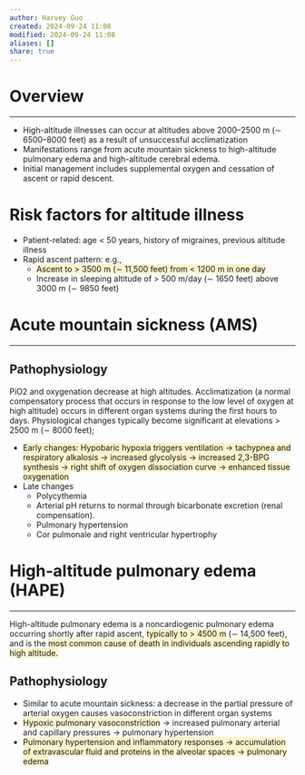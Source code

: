 ```yaml
---
author: Harvey Guo
created: 2024-09-24 11:08
modified: 2024-09-24 11:08
aliases: []
share: true
---
```

# Overview
---
- High-altitude illnesses can occur at altitudes above 2000–2500 m (∼ 6500–8000 feet) as a result of unsuccessful acclimatization
- Manifestations range from acute mountain sickness to high-altitude pulmonary edema and high-altitude cerebral edema.
- Initial management includes supplemental oxygen and cessation of ascent or rapid descent.
# Risk factors for altitude illness
- Patient-related: age < 50 years, history of migraines, previous altitude illness
- Rapid ascent pattern: e.g.,
	- <span style="background:rgba(240, 200, 0, 0.2)">Ascent to > 3500 m (∼ 11,500 feet) from &lt; 1200 m in one day</span>
	- Increase in sleeping altitude of > 500 m/day (∼ 1650 feet) above 3000 m (∼ 9850 feet)
# Acute mountain sickness (AMS)
---
## Pathophysiology 
PiO2 and oxygenation decrease at high altitudes. Acclimatization (a normal compensatory process that occurs in response to the low level of oxygen at high altitude) occurs in different organ systems during the first hours to days. Physiological changes typically become significant at elevations > 2500 m (∼ 8000 feet);
- <span style="background:rgba(240, 200, 0, 0.2)">Early changes: Hypobaric hypoxia triggers ventilation → tachypnea and respiratory alkalosis → increased glycolysis → increased 2,3-BPG synthesis → right shift of oxygen dissociation curve → enhanced tissue oxygenation</span>
- Late changes
	- Polycythemia 
	- Arterial pH returns to normal through bicarbonate excretion (renal compensation).
	- Pulmonary hypertension
	- Cor pulmonale and right ventricular hypertrophy
# High-altitude pulmonary edema (HAPE)
---
High-altitude pulmonary edema is a noncardiogenic pulmonary edema occurring shortly after rapid ascent, <span style="background:rgba(240, 200, 0, 0.2)">typically to > 4500 m</span> (∼ 14,500 feet), and is the <span style="background:rgba(240, 200, 0, 0.2)">most common cause of death in individuals ascending rapidly to high altitude.</span>
## Pathophysiology
- Similar to acute mountain sickness: a decrease in the partial pressure of arterial oxygen causes vasoconstriction in different organ systems
- <span style="background:rgba(240, 200, 0, 0.2)">Hypoxic pulmonary vasoconstriction</span> → increased pulmonary arterial and capillary pressures → pulmonary hypertension
- <span style="background:rgba(240, 200, 0, 0.2)">Pulmonary hypertension and inflammatory responses → accumulation of extravascular fluid and proteins in the alveolar spaces → pulmonary edema</span>